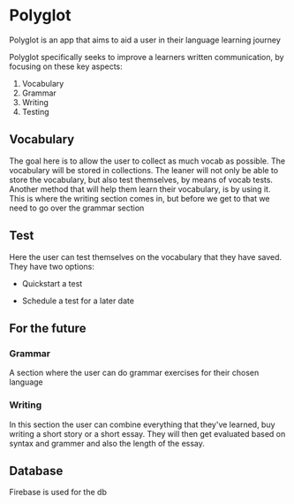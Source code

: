 # Polyglot

Polyglot is an app that aims to aid a user in their language learning journey

Polyglot specifically seeks to improve a learners written communication, by focusing on these
key aspects:

1. Vocabulary
2. Grammar
3. Writing
4. Testing

## Vocabulary

The goal here is to allow the user to collect as much vocab as possible.
The vocabulary will be stored in collections.
The leaner will not only be able to store the vocabulary, but also test themselves, by means of vocab tests.
Another method that will help them learn their vocabulary, is by using it. This is where the writing section comes in, but before we get to that we need to go over the grammar section

## Test

Here the user can test themselves on the vocabulary that they have saved.
They have two options:

- Quickstart a test

- Schedule a test for a later date

## For the future

### Grammar

A section where the user can do grammar exercises for their chosen language

### Writing

In this section the user can combine everything that they've learned, buy writing a short story or a short essay. They will then get evaluated based on syntax and grammer and also the length of the essay. 

## Database

Firebase is used for the db
